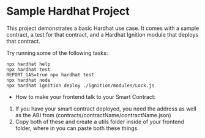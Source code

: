 # Sample Hardhat Project

This project demonstrates a basic Hardhat use case. It comes with a sample contract, a test for that contract, and a Hardhat Ignition module that deploys that contract.

Try running some of the following tasks:

```shell
npx hardhat help
npx hardhat test
REPORT_GAS=true npx hardhat test
npx hardhat node
npx hardhat ignition deploy ./ignition/modules/Lock.js
```

- How to make your frontend talk to your Smart Contract: 
1. If you have your smart contract deployed, you need the address as well as the ABI from (contracts/contractName/contractName.json)
2. Copy both of these and create a utils folder inside of your frontend folder, where in you can paste both these things. 